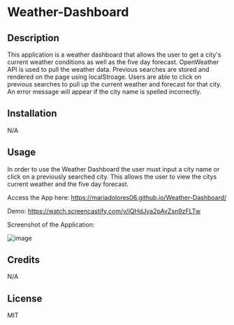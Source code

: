 # Weather-Dashboard

## Description
This application is a weather dashboard that allows the user to get a city's current weather conditions as well as the five day forecast. OpenWeather API is used to pull the weather data. Previous searches are stored and rendered on the page using localStroage. Users are able to click on previous searches to pull up the current weather and forecast for that city. An error message will appear if the city name is spelled incorrectly. 

## Installation
N/A

## Usage
In order to use the Weather Dashboard the user must input a city name or click on a previously searched city. This allows the user to view the citys current weather and the five day forecast. 

Access the App here: https://mariadolores06.github.io/Weather-Dashboard/

Demo: https://watch.screencastify.com/v/iQHdJya2pAvZsn9zFLTw

Screenshot of the Application: 

![image](https://github.com/mariadolores06/Weather-Dashboard/assets/118150524/81d763a3-aab4-4619-890f-bb19f2d083f0)

## Credits
N/A

## License
MIT 
